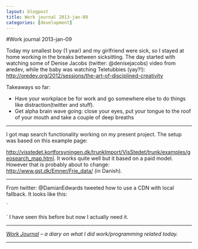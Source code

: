 ```yaml
---
layout: blogpost
title: Work journal 2013-jan-09
categories: [development]
---
```


#Work journal 2013-jan-09

Today my smallest boy (1 year) and my girlfriend were sick, so I stayed at home working in the breaks between sicksitting. The day started with watching some of Denise Jacobs (twitter: @denisejacobs) video from øredev, while the baby was watching Teletubbies (yay?!): 
<http://oredev.org/2012/sessions/the-art-of-disciplined-creativity> 

Takeaways so far: 

*   Have your workplace be for work and go somewhere else to do things like distraction(twitter and stuff). 
*   Get alpha brain wave going: close your eyes, put your tongue to the roof of your mouth and take a couple of deep breaths 

---

I got map search functionality working on my present project. The setup was based on this example page: 

<http://visstedet.kortforsyningen.dk/trunkImport/VisStedet/trunk/examples/geosearch_map.html>. It works quite well but it based on a paid model. However that is probably about to change: <http://www.gst.dk/Emner/Frie_data/> (in Danish). 

---

From twitter: @DamianEdwards tweeted how to use a CDN with local fallback. It looks like this: 

`<script src="http://ajax.aspnetcdn.com/ajax/jquery/jquery-1.8.3.min.js"></script>
<script>
(window.jQuery || document.write('<script src="/scripts/jquery-1.8.3.min.js"><\/script>'));
</script>` I have seen this before but now I actually need it. 

---

*[Work Journal][1] – a diary on what I did work/programming related today.* 

---

 [1]: http://steen.hulthin.dk/blog/work-journal-what-workprogramming-related-did-i-learn-today/